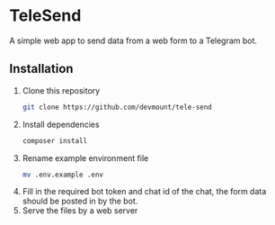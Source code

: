 # TeleSend

A simple web app to send data from a web form to a Telegram bot.

## Installation

1. Clone this repository
    ```bash
    git clone https://github.com/devmount/tele-send
    ```
2. Install dependencies
    ```bash
    composer install
    ```
3. Rename example environment file
    ```bash
    mv .env.example .env
    ```
4. Fill in the required bot token and chat id of the chat, the form data should be posted in by the bot.
5. Serve the files by a web server
